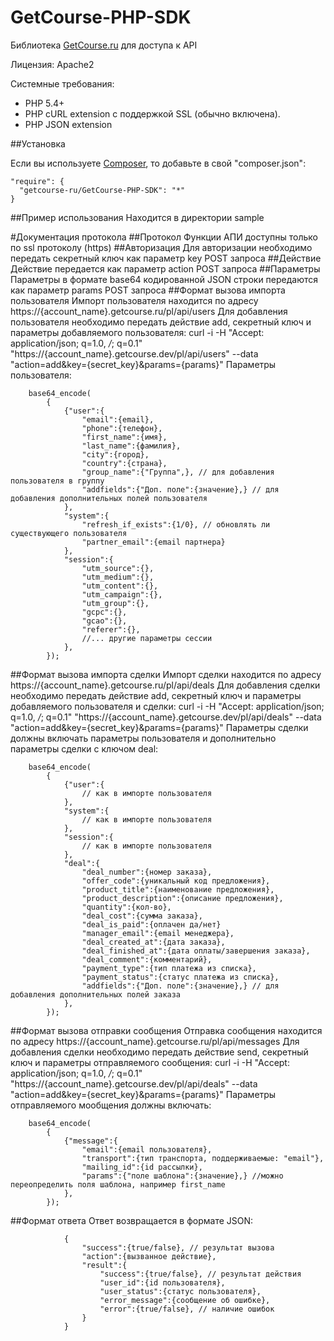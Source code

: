 # GetCourse-PHP-SDK
Библиотека [GetCourse.ru](http://getcourse.ru) для доступа к API

Лицензия: Apache2

Системные требования:

  * PHP 5.4+
  * PHP cURL extension с поддержкой SSL (обычно включена).
  * PHP JSON extension

##Установка

Если вы используете [Composer](http://getcomposer.org/), то добавьте в свой "composer.json":

```
"require": {
  "getcourse-ru/GetCourse-PHP-SDK": "*"
}
```
##Пример использования
Находится в директории sample

#Документация протокола
##Протокол
Функции АПИ доступны только по ssl протоколу (https)
##Авторизация
Для авторизации необходимо передать секретный ключ как параметр key POST запроса
##Действие
Действие передается как параметр action POST запроса
##Параметры
Параметры в формате base64 кодированной JSON строки передаются как параметр params POST запроса
##Формат вызова импорта пользователя
Импорт пользователя находится по адресу https://{account_name}.getcourse.ru/pl/api/users
Для добавления пользователя необходимо передать действие add, секретный ключ и параметры добавляемого пользователя:
curl -i -H "Accept: application/json; q=1.0, */*; q=0.1" "https://{account_name}.getcourse.dev/pl/api/users" --data "action=add&key={secret_key}&params={params}"
Параметры пользователя:

		base64_encode(
			{
				{"user":{
					"email":{email},
					"phone":{телефон},
					"first_name":{имя},
					"last_name":{фамилия},
					"city":{город},
					"country":{страна},
					"group_name":{"Группа",}, // для добавления пользователя в группу
					"addfields":{"Доп. поле":{значение},} // для добавления дополнительных полей пользователя
				},
				"system":{
					"refresh_if_exists":{1/0}, // обновлять ли существующего пользователя
					"partner_email":{email партнера}
				},
				"session":{
					"utm_source":{},
					"utm_medium":{},
					"utm_content":{},
					"utm_campaign":{},
					"utm_group":{},
					"gcpc":{},
					"gcao":{},
					"referer":{},
					//... другие параметры сессии
				},
			});
			

##Формат вызова импорта сделки
Импорт сделки находится по адресу https://{account_name}.getcourse.ru/pl/api/deals
Для добавления сделки необходимо передать действие add, секретный ключ и параметры добавляемого пользователя и сделки:
curl -i -H "Accept: application/json; q=1.0, */*; q=0.1" "https://{account_name}.getcourse.dev/pl/api/deals" --data "action=add&key={secret_key}&params={params}"
Параметры сделки должны включать параметры пользователя и дополнительно параметры сделки с ключом deal:

		base64_encode(
			{
				{"user":{
					// как в импорте пользователя
				},
				"system":{
					// как в импорте пользователя
				},
				"session":{
					// как в импорте пользователя
				},
				"deal":{
					"deal_number":{номер заказа},
					"offer_code":{уникальный код предложения},
					"product_title":{наименование предложения},
					"product_description":{описание предложения},
					"quantity":{кол-во},
					"deal_cost":{сумма заказа},
					"deal_is_paid":{оплачен да/нет}
					"manager_email":{email менеджера},
					"deal_created_at":{дата заказа},
					"deal_finished_at":{дата оплаты/завершения заказа},
					"deal_comment":{комментарий},
					"payment_type":{тип платежа из списка},
					"payment_status":{статус платежа из списка},
					"addfields":{"Доп. поле":{значение},} // для добавления дополнительных полей заказа
				},
			});
			
##Формат вызова отправки сообщения
Отправка сообщения находится по адресу https://{account_name}.getcourse.ru/pl/api/messages
Для добавления сделки необходимо передать действие send, секретный ключ и параметры отправляемого сообщения:
curl -i -H "Accept: application/json; q=1.0, */*; q=0.1" "https://{account_name}.getcourse.dev/pl/api/deals" --data "action=add&key={secret_key}&params={params}"
Параметры отправляемого мообщения должны включать:

		base64_encode(
			{
				{"message":{
					"email":{email пользователя},
					"transport":{тип транспорта, поддерживаемые: "email"},
					"mailing_id":{id рассылки},
					"params":{"поле шаблона":{значение},} //можно переопределить поля шаблона, например first_name
				},
			});
		
##Формат ответа
Ответ возвращается в формате JSON:

				{
					"success":{true/false}, // результат вызова
					"action":{вызванное действие},
					"result":{
						"success":{true/false}, // результат действия
						"user_id":{id пользователя},
						"user_status":{статус пользователя},
						"error_message":{сообщение об ошибке},
						"error":{true/false}, // наличие ошибок
					}
				}
			


